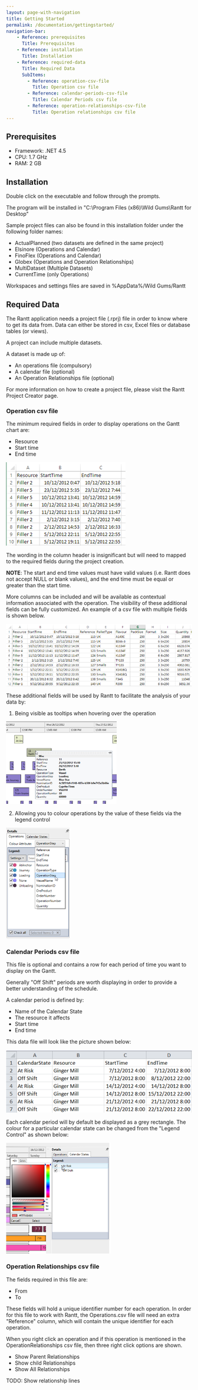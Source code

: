 ```yaml
---
layout: page-with-navigation
title: Getting Started
permalink: /documentation/gettingstarted/
navigation-bar:
    - Reference: prerequisites
      Title: Prerequisites
    - Reference: installation
      Title: Installation
    - Reference: required-data
      Title: Required Data
      SubItems:
        - Reference: operation-csv-file
          Title: Operation csv file
        - Reference: calendar-periods-csv-file
          Title: Calendar Periods csv file
        - Reference: operation-relationships-csv-file
          Title: Operation relationships csv file
---
```


Prerequisites
--------------

- Framework: .NET 4.5
- CPU:  1.7 GHz
- RAM: 2 GB

Installation
------------

Double click on the executable and follow through the prompts.

The program will be installed in "C:\Program Files (x86)\Wild Gums\Rantt for Desktop"

Sample project files can also be found in this installation folder under the following folder names:
- ActualPlanned (two datasets are defined in the same project)
- Elsinore (Operations and Calendar)
- FinoFlex (Operations and Calendar)
- Globex (Operations and Operation Relationships)
- MultiDataset (Multiple Datasets)
- CurrentTime (only Operations)

Workspaces and settings files are saved in %AppData%/Wild Gums/Rantt

Required Data
-------------

The Rantt application needs a project file (.rprj) file in order to know where to get its data from. Data can either be stored in csv, Excel files or database tables (or views).

A project can include multiple datasets.

A dataset is made up of:
- An operations file (compulsory)
- A calendar file (optional)
- An Operation Relationships file (optional)

For more information on how to create a project file, please visit the Rantt Project Creator page.

### Operation csv file

The minimum required fields in order to display operations on the Gantt chart are:
- Resource
- Start time
- End time

![Operations csv file](img/rantt_operations.png)
 
The wording in the column header is insignificant but will need to mapped to the required fields during the project creation.

**NOTE**: The start and end time values must have valid values (i.e. Rantt does not accept NULL or blank values), and the end time must be equal or greater than the start time.

More columns can be included and will be available as contextual information associated with the operation. 
The visibility of these additional fields can be fully customized. An example of a csv file with multiple fields is shown below.

![More details](img/rantt_operations2.png)

These additional fields will be used by Rantt to facilitate the analysis of your data by:

1. Being visible as tooltips when hovering over the operation

![Tooltips](img/rantt_tooltip.png)

2. Allowing you to colour operations by the value of these fields via the legend control

![Legend Control](img/rantt_legendControl.png)

### Calendar Periods csv file

This file is optional and contains a row for each period of time you want to display on the Gantt.

Generally "Off Shift" periods are worth displaying in order to provide a better understanding of the schedule.

A calendar period is defined by:
- Name of the Calendar State
- The resource it affects
- Start time
- End time

This data file will look like the picture shown below:

![Calendar Periods](img/rantt_calendarPeriods.png)

Each calendar period will by default be displayed as a grey rectangle. The colour for a particular calendar state can be changed from the "Legend Control" as shown below:

![Calendar Legend](img/rantt_calendarLegend.png)

### Operation Relationships csv file

The fields required in this file are:
- From
- To
 
 These fields will hold a unique identifier number for each operation.
 In order for this file to work with Rantt, the Operations.csv file will need an extra "Reference" column, which will contain the unique identifier for each operation.
 
When you right click an operation and if this operation is mentioned in the OperationRelationships csv file, then three right click options are shown.
- Show Parent Relationships
- Show child Relationships
- Show All Relationships
 
TODO: Show relationship lines
 
 